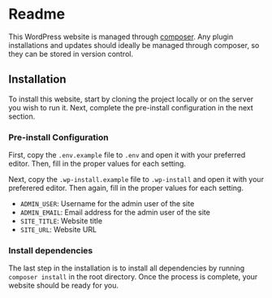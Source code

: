 # Readme

This WordPress website is managed through [composer](https://getcomposer.org). Any plugin installations and updates
should ideally be managed through composer, so they can be stored in version control.

## Installation

To install this website, start by cloning the project locally or on the server you wish to run it. Next, complete the
pre-install configuration in the next section.

### Pre-install Configuration

First, copy the `.env.example` file to `.env` and open it with your preferred editor. Then, fill in the proper values
for each setting.

Next, copy the `.wp-install.example` file to `.wp-install` and open it with your preferered editor. Then again, fill in
the proper values for each setting.

 - `ADMIN_USER`: Username for the admin user of the site
 - `ADMIN_EMAIL`: Email address for the admin user of the site
 - `SITE_TITLE`: Website title
 - `SITE_URL`: Website URL

### Install dependencies

The last step in the installation is to install all dependencies by running `composer install` in the root directory. 
Once the process is complete, your website should be ready for you.
